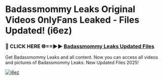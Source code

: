 # Badassmommy Leaks Original Videos 0nlyFans Leaked - Files Updated! (i6ez)

<h3>🔴 CLICK HERE 🌐==►► <a href="https://tinyurl.com/4seja8ks" rel="nofollow">Badassmommy Leaks Updated Files</a></h3>

Get Badassmommy Leaks and all content. Now you can access all videos and pictures of Badassmommy Leaks. New Updated Files 2025!

[![i6ez](https://i.imgur.com/EWjZXRe.gif)](https://tinyurl.com/4seja8ks)
